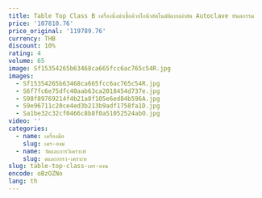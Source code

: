 ```yaml
---
title: Table Top Class B เครื่องนึ่งฆ่าเชื้อด้วยไอน้ําอัตโนมัติแบบผ่าตัด Autoclave ทันตกรรม
price: '107810.76'
price_original: '119789.76'
currency: THB
discount: 10%
rating: 4
volume: 65
image: Sf15354265b63468ca665fcc6ac765c54R.jpg
images:
  - Sf15354265b63468ca665fcc6ac765c54R.jpg
  - S6f7fc6e75dfc40aab63ca2018454d737e.jpg
  - S98f89769214f4b21a8f105e6ed84b596A.jpg
  - S9e96711c20ce4ed3b213b9adf1758fa1D.jpg
  - Sa1be32c32cf0466c8b8f0a51052524abO.jpg
video: ''
categories:
  - name: เครื่องมือ
    slug: เคร-องม
  - name: วัดและการวิเคราะห์
    slug: ดและการว-เคราะห
slug: table-top-class-เคร-องน
encode: oBzOZNo
lang: th
---
```

  